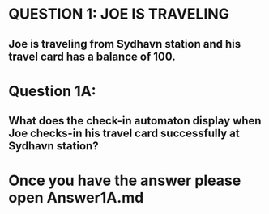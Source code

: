 QUESTION 1: JOE IS TRAVELING 
=============================

Joe is traveling from Sydhavn station and his travel card has a balance of 100.
---------------------------------------------------------------------------------------------------------------
 
Question 1A:
============
What does the check-in automaton display when Joe checks-in his travel card successfully at Sydhavn station?
---------------------------------------------------------------------------------------------------------------

Once you have the answer please open Answer1A.md
================================================
